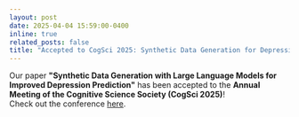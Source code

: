 ```yaml
---
layout: post
date: 2025-04-04 15:59:00-0400
inline: true
related_posts: false
title: "Accepted to CogSci 2025: Synthetic Data Generation for Depression Prediction"
---
```


Our paper **"Synthetic Data Generation with Large Language Models for Improved Depression Prediction"** has been accepted to the **Annual Meeting of the Cognitive Science Society (CogSci 2025)**!  
Check out the conference [here](https://cognitivesciencesociety.org/cogsci-2025/).
